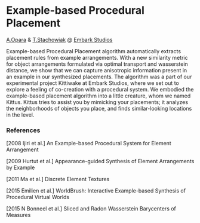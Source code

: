 # Example-based Procedural Placement
[A.Opara](https://www.anastasiaopara.com/) & [T.Stachowiak](http://h3.gd/) @ [Embark Studios](https://www.embark-studios.com/)

Example-based Procedural Placement algorithm automatically extracts placement rules from example arrangements. With a new similarity metric for object arrangements formulated via optimal transport and wasserstein distance, we show that we can capture anisotropic information present in an example in our synthesized placements. The algorithm was a part of our experimental project Kittiwake at Embark Studios, where we set out to explore a feeling of co-creation with a procedural system. We embodied the example-based placement algorithm into a little creature, whom we named Kittus. Kittus tries to assist you by mimicking your placements; it analyzes the neighborhoods of objects you place, and finds similar-looking locations in the level. 



### References
[2008 Ijiri et al.] An Example-based Procedural System for Element Arrangement

[2009 Hurtut et al.] Appearance-guided Synthesis of Element Arrangements by Example

[2011 Ma et al.] Discrete Element Textures

[2015 Emilien et al.] WorldBrush: Interactive Example-based Synthesis of Procedural Virtual Worlds

[2015 N Bonneel et al.] Sliced and Radon Wasserstein Barycenters of Measures
